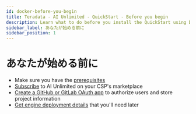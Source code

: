 ```yaml
---
id: docker-before-you-begin
title: Teradata - AI Unlimited - QuickStart - Before you begin
description: Learn what to do before you install the QuickStart using Docker.
sidebar_label: あなたが始める前に
sidebar_position: 1
---
```


# あなたが始める前に

- Make sure you have the [prerequisites](/docs/install-ai-unlimited/quickstart/before-you-begin/docker-prerequisites.md)
- [Subscribe](/docs/install-ai-unlimited/quickstart/before-you-begin/docker-subscribe.md) to AI Unlimited on your CSP's marketplace
- [Create a GitHub or GitLab OAuth app](/docs/install-ai-unlimited/quickstart/before-you-begin/docker-create-oauth-app.md) to authorize users and store project information
- [Get engine deployment details](/docs/install-ai-unlimited/quickstart/before-you-begin/docker-engine-deployment-details.md) that you'll need later

